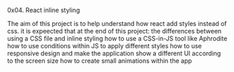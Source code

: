0x04. React inline styling

The aim of this project is to help understand how react add styles instead of css. it is expeected that at the end of this project:
the differences between using a CSS file and inline styling
how to use a CSS-in-JS tool like Aphrodite
how to use conditions within JS to apply different styles
how to use responsive design and make the application show a different UI according to the screen size
how to create small animations within the app
